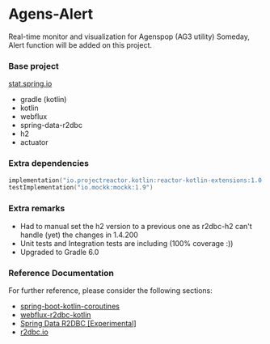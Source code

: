 # Agens-Alert

Real-time monitor and visualization for Agenspop (AG3 utility)
Someday, Alert function will be added on this project.

### Base project

[stat.spring.io](https://start.spring.io/#!type=gradle-project&language=kotlin&platformVersion=2.2.1.RELEASE&packaging=jar&jvmVersion=1.8&groupId=net.bitnine.ag3&artifactId=webflux-r2dbc-kotlin&name=webflux-r2dbc-kotlin&description=Demo%20project%20for%20Spring%20Boot&packageName=net.bitnine.ag3.webflux-r2dbc-kotlin&dependencies=webflux,data-r2dbc,h2,actuator)
 - gradle (kotlin)
 - kotlin
 - webflux
 - spring-data-r2dbc
 - h2
 - actuator
 
### Extra dependencies

````kotlin
implementation("io.projectreactor.kotlin:reactor-kotlin-extensions:1.0.0.RELEASE")
testImplementation("io.mockk:mockk:1.9")
````

### Extra remarks
- Had to manual set the h2 version to a previous one as r2dbc-h2 can't handle (yet) the changes in 1.4.200
- Unit tests and Integration tests are including (100% coverage :))
- Upgraded to Gradle 6.0

### Reference Documentation
For further reference, please consider the following sections:

* [spring-boot-kotlin-coroutines](https://www.baeldung.com/spring-boot-kotlin-coroutines)
* [webflux-r2dbc-kotlin](https://github.com/razvn/webflux-r2dbc-kotlin)
* [Spring Data R2DBC [Experimental]](https://docs.spring.io/spring-data/r2dbc/docs/1.0.x/reference/html/#reference)
* [r2dbc.io](https://r2dbc.io/)
